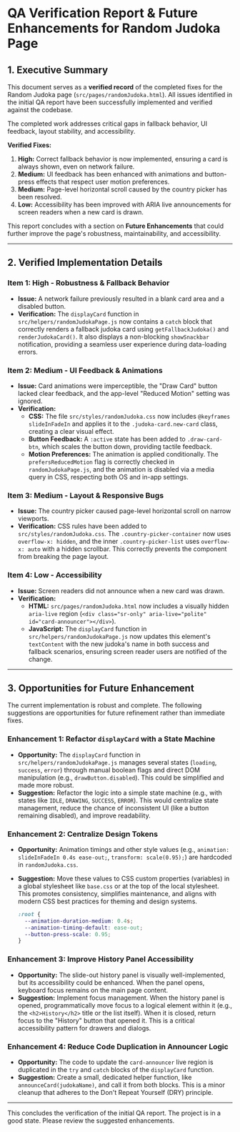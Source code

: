 # QA Verification Report & Future Enhancements for Random Judoka Page

## 1. Executive Summary

This document serves as a **verified record** of the completed fixes for the Random Judoka page (`src/pages/randomJudoka.html`). All issues identified in the initial QA report have been successfully implemented and verified against the codebase.

The completed work addresses critical gaps in fallback behavior, UI feedback, layout stability, and accessibility.

**Verified Fixes:**

1. **High:** Correct fallback behavior is now implemented, ensuring a card is always shown, even on network failure.
2. **Medium:** UI feedback has been enhanced with animations and button-press effects that respect user motion preferences.
3. **Medium:** Page-level horizontal scroll caused by the country picker has been resolved.
4. **Low:** Accessibility has been improved with ARIA live announcements for screen readers when a new card is drawn.

This report concludes with a section on **Future Enhancements** that could further improve the page's robustness, maintainability, and accessibility.

---

## 2. Verified Implementation Details

### Item 1: High - Robustness & Fallback Behavior

- **Issue:** A network failure previously resulted in a blank card area and a disabled button.
- **Verification:** The `displayCard` function in `src/helpers/randomJudokaPage.js` now contains a `catch` block that correctly renders a fallback judoka card using `getFallbackJudoka()` and `renderJudokaCard()`. It also displays a non-blocking `showSnackbar` notification, providing a seamless user experience during data-loading errors.

### Item 2: Medium - UI Feedback & Animations

- **Issue:** Card animations were imperceptible, the "Draw Card" button lacked clear feedback, and the app-level "Reduced Motion" setting was ignored.
- **Verification:**
  - **CSS:** The file `src/styles/randomJudoka.css` now includes `@keyframes slideInFadeIn` and applies it to the `.judoka-card.new-card` class, creating a clear visual effect.
  - **Button Feedback:** A `:active` state has been added to `.draw-card-btn`, which scales the button down, providing tactile feedback.
  - **Motion Preferences:** The animation is applied conditionally. The `prefersReducedMotion` flag is correctly checked in `randomJudokaPage.js`, and the animation is disabled via a media query in CSS, respecting both OS and in-app settings.

### Item 3: Medium - Layout & Responsive Bugs

- **Issue:** The country picker caused page-level horizontal scroll on narrow viewports.
- **Verification:** CSS rules have been added to `src/styles/randomJudoka.css`. The `.country-picker-container` now uses `overflow-x: hidden`, and the inner `.country-picker-list` uses `overflow-x: auto` with a hidden scrollbar. This correctly prevents the component from breaking the page layout.

### Item 4: Low - Accessibility

- **Issue:** Screen readers did not announce when a new card was drawn.
- **Verification:**
  - **HTML:** `src/pages/randomJudoka.html` now includes a visually hidden `aria-live` region (`<div class="sr-only" aria-live="polite" id="card-announcer"></div>`).
  - **JavaScript:** The `displayCard` function in `src/helpers/randomJudokaPage.js` now updates this element's `textContent` with the new judoka's name in both success and fallback scenarios, ensuring screen reader users are notified of the change.

---

## 3. Opportunities for Future Enhancement

The current implementation is robust and complete. The following suggestions are opportunities for future refinement rather than immediate fixes.

### Enhancement 1: Refactor `displayCard` with a State Machine

- **Opportunity:** The `displayCard` function in `src/helpers/randomJudokaPage.js` manages several states (`loading`, `success`, `error`) through manual boolean flags and direct DOM manipulation (e.g., `drawButton.disabled`). This could be simplified and made more robust.
- **Suggestion:** Refactor the logic into a simple state machine (e.g., with states like `IDLE`, `DRAWING`, `SUCCESS`, `ERROR`). This would centralize state management, reduce the chance of inconsistent UI (like a button remaining disabled), and improve readability.

### Enhancement 2: Centralize Design Tokens

- **Opportunity:** Animation timings and other style values (e.g., `animation: slideInFadeIn 0.4s ease-out;`, `transform: scale(0.95);`) are hardcoded in `randomJudoka.css`.
- **Suggestion:** Move these values to CSS custom properties (variables) in a global stylesheet like `base.css` or at the top of the local stylesheet. This promotes consistency, simplifies maintenance, and aligns with modern CSS best practices for theming and design systems.

    ```css
    :root {
      --animation-duration-medium: 0.4s;
      --animation-timing-default: ease-out;
      --button-press-scale: 0.95;
    }
    ```

### Enhancement 3: Improve History Panel Accessibility

- **Opportunity:** The slide-out history panel is visually well-implemented, but its accessibility could be enhanced. When the panel opens, keyboard focus remains on the main page content.
- **Suggestion:** Implement focus management. When the history panel is opened, programmatically move focus to a logical element within it (e.g., the `<h2>History</h2>` title or the list itself). When it is closed, return focus to the "History" button that opened it. This is a critical accessibility pattern for drawers and dialogs.

### Enhancement 4: Reduce Code Duplication in Announcer Logic

- **Opportunity:** The code to update the `card-announcer` live region is duplicated in the `try` and `catch` blocks of the `displayCard` function.
- **Suggestion:** Create a small, dedicated helper function, like `announceCard(judokaName)`, and call it from both blocks. This is a minor cleanup that adheres to the Don't Repeat Yourself (DRY) principle.

---

This concludes the verification of the initial QA report. The project is in a good state. Please review the suggested enhancements.
